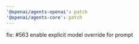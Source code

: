 ```yaml
---
'@openai/agents-openai': patch
'@openai/agents-core': patch
---
```


fix: #563 enable explicit model override for prompt
